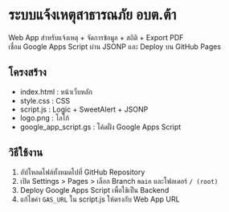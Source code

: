 # ระบบแจ้งเหตุสาธารณภัย อบต.ต้า

Web App สำหรับแจ้งเหตุ + จัดการข้อมูล + สถิติ + Export PDF  
เชื่อม Google Apps Script ผ่าน JSONP และ Deploy บน GitHub Pages

## โครงสร้าง
- index.html : หน้าเว็บหลัก
- style.css : CSS
- script.js : Logic + SweetAlert + JSONP
- logo.png : โลโก้
- google_app_script.gs : โค้ดฝั่ง Google Apps Script

## วิธีใช้งาน
1. อัปโหลดไฟล์ทั้งหมดไปที่ GitHub Repository
2. เปิด Settings > Pages > เลือก Branch `main` และโฟลเดอร์ `/ (root)`
3. Deploy Google Apps Script เพื่อใช้เป็น Backend
4. แก้ไขค่า `GAS_URL` ใน script.js ให้ตรงกับ Web App URL
